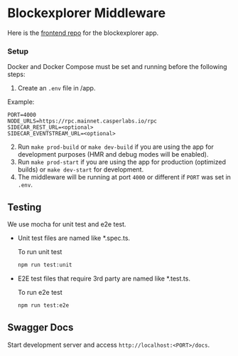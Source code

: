 # Blockexplorer Middleware

Here is the [frontend repo](https://github.com/casper-network/casper-blockexplorer-frontend) for the blockexplorer app.

### Setup

Docker and Docker Compose must be set and running before the following steps:

1. Create an `.env` file in /app.

Example:

```
PORT=4000
NODE_URLS=https://rpc.mainnet.casperlabs.io/rpc
SIDECAR_REST_URL=<optional>
SIDECAR_EVENTSTREAM_URL=<optional>
```

2. Run `make prod-build` or `make dev-build` if you are using the app for development purposes (HMR and debug modes will be enabled).
3. Run `make prod-start` if you are using the app for production (optimized builds) or `make dev-start` for development.
4. The middleware will be running at port `4000` or different if `PORT` was set in `.env`.

## Testing

We use mocha for unit test and e2e test.

- Unit test files are named like \*.spec.ts.

  To run unit test

  ```bash
  npm run test:unit
  ```

- E2E test files that require 3rd party are named like \*.test.ts.

  To run e2e test

  ```bash
  npm run test:e2e
  ```

## Swagger Docs

Start development server and access `http://localhost:<PORT>/docs`.
